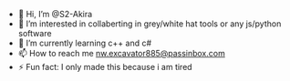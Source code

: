 - 👋 Hi, I’m @S2-Akira
- 👀 I’m interested in collaberting in grey/white hat tools or any js/python software
- 🌱 I’m currently learning c++ and c# 
- 📫 How to reach me  nw.excavator885@passinbox.com
- ⚡ Fun fact: I only made this because i am tired
